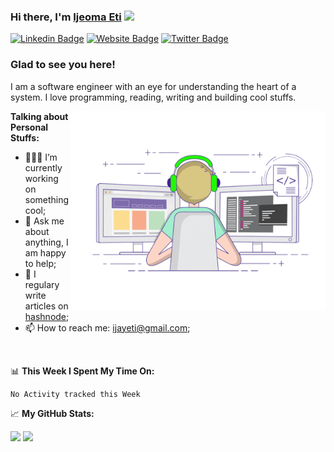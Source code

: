 ### Hi there, I'm <a href="https://github.com/Aijeyomah" target="_blank">Ijeoma Eti</a> <img src="https://media.giphy.com/media/hvRJCLFzcasrR4ia7z/giphy.gif" width="25px">

[![Linkedin Badge](https://img.shields.io/badge/-LinkedIn-0e76a8?style=flat-square&logo=Linkedin&logoColor=white)](https://www.linkedin.com/in/ijeoma-eti/)
[![Website Badge](https://img.shields.io/badge/Website-3b5998?style=flat-square&logo=google-chrome&logoColor=white)](https://github.com/Aijeyomah)
[![Twitter Badge](https://img.shields.io/badge/-Twitter-00acee?style=flat-square&logo=Twitter&logoColor=white)](https://twitter.com/EtiIjeoma)


### Glad to see you here! &nbsp;

I am a software engineer with an eye for understanding the heart of a system. I love programming, reading, writing and building cool stuffs.

<img align="right" alt="GIF" src="https://github.com/sannimichaelse/sannimichaelse/blob/main/coding.gif?raw=true" width="408" height="318" />
  

**Talking about Personal Stuffs:**

- 👨🏻‍💻 I’m currently working on something cool;
- 💬 Ask me about anything, I am happy to help;
- 📝 I regulary write articles on [hashnode](https://omah.hashnode.dev);
- 📫 How to reach me: ijayeti@gmail.com;
<!-- - 📝 [Resume](https://omah.com). -->

</br>

📊 **This Week I Spent My Time On:**
<!--START_SECTION:waka-->
```text
No Activity tracked this Week
```
<!--END_SECTION:waka-->


📈 **My GitHub Stats:**

<p>
  <img height="180em" src="https://github-readme-stats.vercel.app/api?username=Aijeyomah&show_icons=true&hide_border=true&&count_private=true&include_all_commits=true" />
  <img height="180em" src="https://github-readme-stats.vercel.app/api/top-langs/?username=Aijeyomah&exclude_repo=KNN-Image-Classification&show_icons=true&hide_border=true&layout=compact&langs_count=8"/>
</p>



